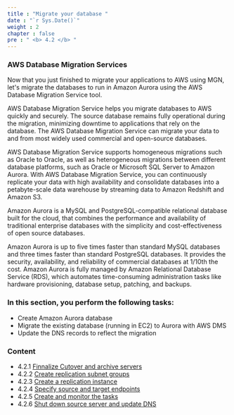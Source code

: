 ```yaml
---
title : "Migrate your database "
date : "`r Sys.Date()`"
weight : 2
chapter : false
pre : " <b> 4.2 </b> "
---
```


### AWS Database Migration Services
Now that you just finished to migrate your applications to AWS using MGN, let's migrate the databases to run in Amazon Aurora using the AWS Database Migration Service tool.

AWS Database Migration Service helps you migrate databases to AWS quickly and securely. The source database remains fully operational during the migration, minimizing downtime to applications that rely on the database. The AWS Database Migration Service can migrate your data to and from most widely used commercial and open-source databases.

AWS Database Migration Service supports homogeneous migrations such as Oracle to Oracle, as well as heterogeneous migrations between different database platforms, such as Oracle or Microsoft SQL Server to Amazon Aurora. With AWS Database Migration Service, you can continuously replicate your data with high availability and consolidate databases into a petabyte-scale data warehouse by streaming data to Amazon Redshift and Amazon S3.

Amazon Aurora is a MySQL and PostgreSQL-compatible relational database built for the cloud, that combines the performance and availability of traditional enterprise databases with the simplicity and cost-effectiveness of open source databases.

Amazon Aurora is up to five times faster than standard MySQL databases and three times faster than standard PostgreSQL databases. It provides the security, availability, and reliability of commercial databases at 1/10th the cost. Amazon Aurora is fully managed by Amazon Relational Database Service (RDS), which automates time-consuming administration tasks like hardware provisioning, database setup, patching, and backups.

### In this section, you perform the following tasks:
+ Create Amazon Aurora database
+ Migrate the existing database (running in EC2) to Aurora with AWS DMS
+ Update the DNS records to reflect the migration

### Content
+ 4.2.1 [Finnalize Cutover and archive servers](4.2.1-createaurorafinaltargetdatabases)
+ 4.2.2 [Create replication subnet groups](4.2.2-createreplicaitonsubnetgroups/)
+ 4.2.3 [Create a replication instance](4.2.3-createareplicationinstance)
+ 4.2.4 [Specify source and target endpoints](4.2.4-specifysourceandtargetendpoints)
+ 4.2.5 [Create and monitor the tasks](4.2.5-createandmonitorthetasks/)
+ 4.2.6 [Shut down source server and update DNS](4.2.6-shutdownsourceserverandupdatedns/)